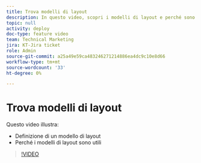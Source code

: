```yaml
---
title: Trova modelli di layout
description: In questo video, scopri i modelli di layout e perché sono utili.
topic: null
activity: deploy
doc-type: feature video
team: Technical Marketing
jira: KT-Jira ticket
role: Admin
source-git-commit: a25a49e59ca483246271214886ea4dc9c10e8d66
workflow-type: tm+mt
source-wordcount: '33'
ht-degree: 0%

---
```


# Trova modelli di layout

Questo video illustra:

* Definizione di un modello di layout
* Perché i modelli di layout sono utili

>[!VIDEO](https://video.tv.adobe.com/v/335072/?quality=12&learn=on)
